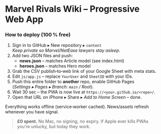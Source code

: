 # Marvel Rivals Wiki – Progressive Web App

### How to deploy (100 % free)

1. Sign in to GitHub ▸ New repository ▸ `content`  
   *Keep private so Marvel/NetEase lawyers stay asleep.*
2. Add two JSON files and push:
   - **news.json** – matches Article model (see index.html)
   - **heroes.json** – matches Hero model
3. Grab the CSV publish‑to‑web link of your Google Sheet with meta stats.
4. Edit `js/app.js` – replace `YourUser` and `SheetID` with your IDs.
5. Push this entire folder to **another** repo, enable GitHub Pages  
   (*Settings ▸ Pages ▸ Branch: *`main`* / Root*).
6. Wait 30 sec – the PWA is now live at `https://<you>.github.io/<repo>/`.
7. Open that URL on iPhone ▸ Share ▸ *Add to Home Screen* – done.

Everything works offline (service‑worker cached). News/assets refresh whenever you have signal.

> **£0 spent.** No Mac, no signing, no expiry. If Apple ever kills PWAs you’re unlucky, but today they work.
